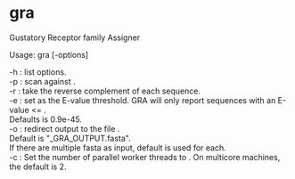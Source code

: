 # gra
Gustatory Receptor family Assigner

Usage: gra [-options] <seqfile>  
  
-h          : list options.  
-p <hmmdb>  : scan <seqfile> against <hmmdb>.  
-r          : take the reverse complement of each sequence.  
-e <x>      : set <x> as the E-value threshold. GRA will only report sequences with an E-value <= <x>.  
              Defaults is 0.9e-45.  
-o <f>      : redirect output to the file <f>.  
              Default is "<seqfile>_GRA_OUTPUT.fasta".  
              If there are multiple fasta as input, default is used for each.  
-c <n>      : Set the number of parallel worker threads to <n>. On multicore machines, the default is 2.  


